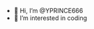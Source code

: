 - 👋 Hi, I’m @YPRINCE666
- 👀 I’m interested in coding


<!---
YPRINCE666/YPRINCE666 is a ✨ special ✨ repository because its `README.md` (this file) appears on your GitHub profile.
You can click the Preview link to take a look at your changes.
--->
